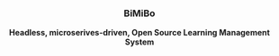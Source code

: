 <h3 align="center"><b>BiMiBo</b></h3>
<p align="center"><b>Headless, microserives-driven, Open Source Learning Management System</b></p>